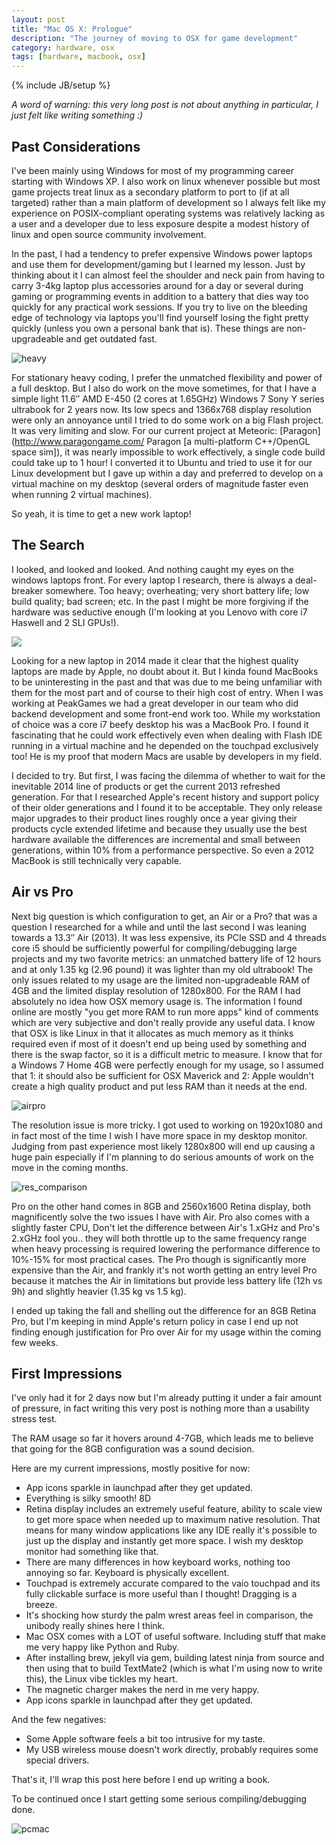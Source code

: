 ```yaml
---
layout: post
title: "Mac OS X: Prologue"
description: "The journey of moving to OSX for game development"
category: hardware, osx
tags: [hardware, macbook, osx]
---
```

{% include JB/setup %}

[heavy]: {{site.baseurl}}assets/photos/heavy_laptops.jpg "Too Much Hardware"
[res_comparison]: {{site.baseurl}}assets/photos/2560_vs_1920.jpg "2560x1600 vs 1920x1080"
[pcmac]: {{site.baseurl}}assets/photos/pc_vs_mac.jpg
[airpro]: {{site.baseurl}}assets/photos/air_vs_pro.jpg

*A word of warning: this very long post is not about anything in particular, I just felt like writing something :)* 

## Past Considerations 

I've been mainly using Windows for most of my programming career starting with Windows XP. I also work on linux whenever possible but most game projects treat linux as a secondary platform to port to (if at all targeted) rather than a main platform of development so I always felt like my experience on POSIX-compliant operating systems was relatively lacking as a user and a developer due to less exposure despite a modest history of linux and open source community involvement.

In the past, I had a tendency to prefer expensive Windows power laptops and use them for development/gaming but I learned my lesson. Just by thinking about it I can almost feel the shoulder and neck pain from having to carry 3-4kg laptop plus accessories around for a day or several during gaming or programming events in addition to a battery that dies way too quickly for any practical work sessions. If you try to live on the bleeding edge of technology via laptops you'll find yourself losing the fight pretty quickly (unless you own a personal bank that is). These things are non-upgradeable and get outdated fast.

![heavy]

For stationary heavy coding, I prefer the unmatched flexibility and power of a full desktop. But I also do work on the move sometimes, for that I have a simple light 11.6&#8243; AMD E-450 (2 cores at 1.65GHz) Windows 7 Sony Y series ultrabook for 2 years now. Its low specs and 1366x768 display resolution were only an annoyance until I tried to do some work on a big Flash project. It was very limiting and slow. For our current project at Meteoric: [Paragon](http://www.paragongame.com/ Paragon [a multi-platform C++/OpenGL space sim]), it was nearly impossible to work effectively, a single code build could take up to 1 hour! I converted it to Ubuntu and tried to use it for our Linux development but I gave up within a day and preferred to develop on a virtual machine on my desktop (several orders of magnitude faster even when running 2 virtual machines).

So yeah, it is time to get a new work laptop!

## The Search

I looked, and looked and looked. And nothing caught my eyes on the windows laptops front. For every laptop I research, there is always a deal-breaker somewhere. Too heavy; overheating; very short battery life; low build quality; bad screen; etc. In the past I might be more forgiving if the hardware was seductive enough (I'm looking at you Lenovo with core i7 Haswell and 2 SLI GPUs!).

[<img src="{{site.baseurl}}assets/photos/lenovo_y510p.jpg" />](http://shop.lenovo.com/us/en/laptops/lenovo/y-series/y510p/#techspecs)

Looking for a new laptop in 2014 made it clear that the highest quality laptops are made by Apple, no doubt about it. But I kinda found MacBooks to be uninteresting in the past and that was due to me being unfamiliar with them for the most part and of course to their high cost of entry. When I was working at PeakGames we had a great developer in our team who did backend development and some front-end work too. While my workstation of choice was a core i7 beefy desktop his was a MacBook Pro. I found it fascinating that he could work effectively even when dealing with Flash IDE running in a virtual machine and he depended on the touchpad exclusively too! He is my proof that modern Macs are usable by developers in my field. 

I decided to try. But first, I was facing the dilemma of whether to wait for the inevitable 2014 line of products or get the current 2013 refreshed generation. For that I researched Apple's recent history and support policy of their older generations and I found it to be acceptable. They only release major upgrades to their product lines roughly once a year giving their products cycle extended lifetime and because they usually use the best hardware available the differences are incremental and small between generations, within 10% from a performance perspective. So even a 2012 MacBook is still technically very capable. 

## Air vs Pro

Next big question is which configuration to get, an Air or a Pro? that was a question I researched for a while and until the last second I was leaning towards a 13.3&#8243; Air (2013). It was less expensive, its PCIe SSD and 4 threads core i5 should be sufficiently powerful for compiling/debugging large projects and my two favorite metrics: an unmatched battery life of 12 hours and at only 1.35 kg (2.96 pound) it was lighter than my old ultrabook! The only issues related to my usage are the limited non-upgradeable RAM of 4GB and the limited display resolution of 1280x800. For the RAM I had absolutely no idea how OSX memory usage is. The information I found online are mostly "you get more RAM to run more apps" kind of comments which are very subjective and don't really provide any useful data. I know that OSX is like Linux in that it allocates as much memory as it thinks required even if most of it doesn't end up being used by something and there is the swap factor, so it is a difficult metric to measure. I know that for a Windows 7 Home 4GB were perfectly enough for my usage, so I assumed that 1: it should also be sufficient for OSX Maverick and 2: Apple wouldn't create a high quality product and put less RAM than it needs at the end.

![airpro]

The resolution issue is more tricky. I got used to working on 1920x1080 and in fact most of the time I wish I have more space in my desktop monitor. Judging from past experience most likely 1280x800 will end up causing a huge pain especially if I'm planning to do serious amounts of work on the move in the coming months.

![res_comparison]

Pro on the other hand comes in 8GB and 2560x1600 Retina display, both magnificently solve the two issues I have with Air. Pro also comes with a slightly faster CPU, Don't let the difference between Air's 1.xGHz and Pro's 2.xGHz fool you.. they will both throttle up to the same frequency range when heavy processing is required lowering the performance difference to 10%-15% for most practical cases. The Pro though is significantly more expensive than the Air, and frankly it's not worth getting an entry level Pro because it matches the Air in limitations but provide less battery life (12h vs 9h) and slightly heavier (1.35 kg vs 1.5 kg).

I ended up taking the fall and shelling out the difference for an 8GB Retina Pro, but I'm keeping in mind Apple's return policy in case I end up not finding enough justification for Pro over Air for my usage within the coming few weeks.

## First Impressions

I've only had it for 2 days now but I'm already putting it under a fair amount of pressure, in fact writing this very post is nothing more than a usability stress test.

The RAM usage so far it hovers around 4-7GB, which leads me to believe that going for the 8GB configuration was a sound decision.

Here are my current impressions, mostly positive for now:

- App icons sparkle in launchpad after they get updated.
- Everything is silky smooth! 8D
- Retina display includes an extremely useful feature, ability to scale view to get more space when needed up to maximum native resolution. That means for many window applications like any IDE really it's possible to just up the display and instantly get more space. I wish my desktop monitor had something like that.
- There are many differences in how keyboard works, nothing too annoying so far. Keyboard is physically excellent.
- Touchpad is extremely accurate compared to the vaio touchpad and its fully clickable surface is more useful than I thought! Dragging is a breeze.
- It's shocking how sturdy the palm wrest areas feel in comparison, the unibody really shines here I think. 
- Mac OSX comes with a LOT of useful software. Including stuff that make me very happy like Python and Ruby.
- After installing brew, jekyll via gem, building latest ninja from source and then using that to build TextMate2 (which is what I'm using now to write this), the Linux vibe tickles my heart.
- The magnetic charger makes the nerd in me very happy.
- App icons sparkle in launchpad after they get updated.

And the few negatives:

- Some Apple software feels a bit too intrusive for my taste.
- My USB wireless mouse doesn't work directly, probably requires some special drivers.

That's it, I'll wrap this post here before I end up writing a book.

To be continued once I start getting some serious compiling/debugging done.

![pcmac]